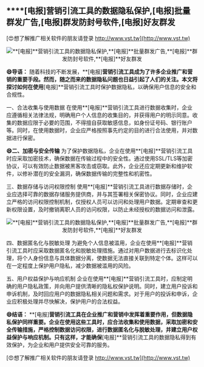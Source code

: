 ## ****[电报]**营销引流工具的数据隐私保护,**[电报]**批量群发广告,**[电报]**群发防封号软件,**[电报]**好友群发**

[😍想了解推广相关软件的朋友请登录 http://www.vst.tw](http://www.vst.tw)

 <center><img src="https://vst.tw/MP4/tuiguang/png/4.png" alt="**[电报]**营销引流工具的数据隐私保护,**[电报]**批量群发广告,**[电报]**群发防封号软件,**[电报]**好友群发"></center>

**😄导语：**
随着科技的不断发展，**[电报]**营销引流工具成为了许多企业推广和营销的重要手段。然而，随之而来的数据隐私问题也日益引起了人们的关注。本文将探讨如何在使用**[电报]**营销引流工具时保护数据隐私，以确保用户信息的安全和合规性。

一、合法收集与使用数据
在使用**[电报]**营销引流工具进行数据收集时，企业应遵循相关法律法规，明确用户个人信息的收集目的，并获得用户的明示同意。收集的数据应限于必要的范围，不得擅自获取敏感信息，如身份证号码、银行账户等。同时，在使用数据时，企业应严格按照事先约定的目的进行合法使用，并对数据进行保密。

**😄二、加密与安全传输**
为了保护数据隐私，企业在使用**[电报]**营销引流工具时应采取加密技术，确保数据在传输过程中的安全性。通过使用SSL/TLS等加密协议，可以有效防止数据被黑客攻击或窃取。此外，企业还应定期更新和维护软件，以修补潜在的安全漏洞，确保数据传输的完整性和机密性。

三、数据存储与访问权限控制
使用**[电报]**营销引流工具进行数据存储时，企业应选择可靠的数据存储服务提供商，并与其签署相关保密协议。同时，企业应建立严格的访问权限控制机制，仅授权人员可以访问和处理用户数据。定期审查和更新权限设置，及时撤销离职人员的访问权限，以防止未经授权的数据访问和泄露。

 <center><img src="https://vst.tw/MP4/tuiguang/png/7.png" alt="**[电报]**营销引流工具的数据隐私保护,**[电报]**批量群发广告,**[电报]**群发防封号软件,**[电报]**好友群发"></center>

四、数据匿名化与脱敏处理
为避免个人信息被滥用，企业在使用**[电报]**营销引流工具时应采取数据匿名化和脱敏处理措施。通过对用户数据进行去标识化处理，将个人身份信息与具体数据分离，使数据无法直接关联到特定个体。这样可以在一定程度上保护用户隐私，减少数据被滥用的风险。

五、用户权益保护与响应机制
企业在使用**[电报]**营销引流工具时，应制定明确的用户隐私政策，并向用户提供清晰的隐私权保护说明。同时，建立用户投诉和申诉机制，及时回应用户的数据隐私相关问题和需求。对于用户的投诉和申诉，企业应积极处理并尽快解决，保护用户的合法权益。

**😄结语：**
**[电报]**营销引流工具在企业推广和营销中发挥着重要作用，但数据隐私保护同样重要。企业在使用这些工具时，应合法收集和使用数据，采取加密和安全传输措施，严格控制数据访问权限，进行数据匿名化与脱敏处理，并建立用户权益保护与响应机制。只有这样，才能确保**[电报]**营销引流工具的数据隐私得到有效保护，为企业和用户提供安全可靠的服务。

[😍想了解推广相关软件的朋友请登录 http://www.vst.tw](http://www.vst.tw)



